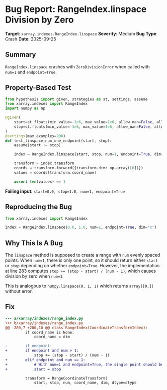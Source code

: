 # Bug Report: RangeIndex.linspace Division by Zero

**Target**: `xarray.indexes.RangeIndex.linspace`
**Severity**: Medium
**Bug Type**: Crash
**Date**: 2025-09-25

## Summary

`RangeIndex.linspace` crashes with `ZeroDivisionError` when called with `num=1` and `endpoint=True`.

## Property-Based Test

```python
from hypothesis import given, strategies as st, settings, assume
from xarray.indexes import RangeIndex
import numpy as np

@given(
    start=st.floats(min_value=-1e6, max_value=1e6, allow_nan=False, allow_infinity=False),
    stop=st.floats(min_value=-1e6, max_value=1e6, allow_nan=False, allow_infinity=False)
)
@settings(max_examples=200)
def test_linspace_num_one_endpoint(start, stop):
    assume(start != stop)

    index = RangeIndex.linspace(start, stop, num=1, endpoint=True, dim="x")

    transform = index.transform
    coords = transform.forward({transform.dim: np.array([0])})
    values = coords[transform.coord_name]

    assert len(values) == 1
```

**Failing input**: `start=0.0, stop=1.0, num=1, endpoint=True`

## Reproducing the Bug

```python
from xarray.indexes import RangeIndex

index = RangeIndex.linspace(0.0, 1.0, num=1, endpoint=True, dim="x")
```

## Why This Is A Bug

The `linspace` method is supposed to create a range with `num` evenly spaced points. When `num=1`, there is only one point, so it should return either `start` or `stop` depending on whether `endpoint=True`. However, the implementation at line 283 computes `stop += (stop - start) / (num - 1)`, which causes division by zero when `num=1`.

This is analogous to `numpy.linspace(0, 1, 1)` which returns `array([0.])` without error.

## Fix

```diff
--- a/xarray/indexes/range_index.py
+++ b/xarray/indexes/range_index.py
@@ -280,7 +280,10 @@ class RangeIndex(CoordinateTransformIndex):
         if coord_name is None:
             coord_name = dim

-        if endpoint:
+        if endpoint and num > 1:
             stop += (stop - start) / (num - 1)
+        elif endpoint and num == 1:
+            # With num=1 and endpoint=True, the single point should be at stop
+            start = stop

         transform = RangeCoordinateTransform(
             start, stop, num, coord_name, dim, dtype=dtype
```